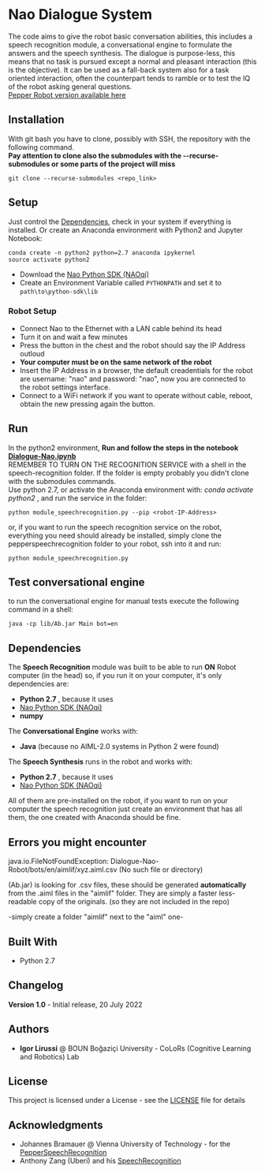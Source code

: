 # Nao Dialogue System

The code aims to give the robot basic conversation abilities, this includes a speech recognition module, a conversational engine to formulate the answers and the speech synthesis. 
The dialogue is purpose-less, this means that no task is pursued except a normal and pleasant interaction (this is the objective). 
It can be used as a fall-back system also for a task oriented interaction, often the counterpart tends to ramble or to test the IQ of the robot asking general questions.
 <br>
[Pepper Robot version available here](https://github.com/igor-lirussi/Dialogue-Pepper-Robot)

## Installation
With git bash you have to clone, possibly with SSH, the repository with the following command. <br>
**Pay attention to clone also the submodules with the --recurse-submodules or some parts of the project will miss**
```
git clone --recurse-submodules <repo_link>
```

## Setup
Just control the [Dependencies](#dependencies), check in your system if everything is installed.
Or create an Anaconda environment with Python2 and Jupyter Notebook:
```
conda create -n python2 python=2.7 anaconda ipykernel
source activate python2
```
- Download the [Nao Python SDK (NAOqi)](https://developer.softbankrobotics.com/nao6)
- Create an Environment Variable called `PYTHONPATH` and set it to `path\to\python-sdk\lib`

### Robot Setup
- Connect Nao to the Ethernet with a LAN cable behind its head
- Turn it on and wait a few minutes
- Press the button in the chest and the robot should say the IP Address outloud
- **Your computer must be on the same network of the robot**
- Insert the IP Address in a browser, the default creadentials for the robot are username: "nao" and password: "nao", now you are connected to the robot settings interface.
- Connect to a WiFi network if you want to operate without cable, reboot, obtain the new <robot-IP-Address> pressing again the button.


## Run
In the python2 environment, **Run and follow the steps in the notebook [Dialogue-Nao.ipynb](Dialogue-Nao.ipynb)** <br>
REMEMBER TO TURN ON THE RECOGNITION SERVICE with a shell in the speech-recognition folder.
If the folder is empty probably you didn't clone with the submodules commands. <br> 
Use python 2.7, or activate the Anaconda environment with: *conda activate python2* , and run the service in the folder:
```
python module_speechrecognition.py --pip <robot-IP-Address>
```
or, if you want to run the speech recognition service on the robot,
everything you need should already be installed, simply clone the pepperspeechrecognition folder to your robot, ssh into it and run:
```
python module_speechrecognition.py
```

## Test conversational engine
to run the conversational engine for manual tests execute the following command in a shell:
```
java -cp lib/Ab.jar Main bot=en
```

## Dependencies <a class="anchor" id="dependencies"></a>
The __Speech Recognition__ module was built to be able to run **ON** Robot computer (in the head) so, if you run it on your computer, it's only dependencies are:
* **Python 2.7** ,  because it uses
* [Nao Python SDK (NAOqi)](https://developer.softbankrobotics.com/nao6/naoqi-developer-guide/naoqi-apis)
* **numpy**

The __Conversational Engine__ works with:
* **Java** (because no AIML-2.0 systems in Python 2 were found)

The __Speech Synthesis__ runs in the robot and works with:
* **Python 2.7** ,  because it uses
* [Nao Python SDK (NAOqi)](https://developer.softbankrobotics.com/nao6)

All of them are pre-installed on the robot, if you want to run on your computer the speech recognition just create an environment that has all them, the one created with Anaconda should be fine.

## Errors you might encounter
java.io.FileNotFoundException: Dialogue-Nao-Robot/bots/en/aimlif/xyz.aiml.csv (No such file or directory)

(Ab.jar) is looking for .csv files, these should be generated **automatically** from the .aiml files in the "aimlif" folder. 
They are simply a faster less-readable copy of the originals. (so they are not included in the repo)

-simply create a folder "aimlif" next to the "aiml" one-

## Built With

* Python 2.7

## Changelog

**Version 1.0** - Initial release, 20 July 2022

## Authors

* **Igor Lirussi** @ BOUN Boğaziçi University - CoLoRs (Cognitive Learning and Robotics) Lab

## License

This project is licensed under a License - see the [LICENSE](LICENSE) file for details

## Acknowledgments

* Johannes Bramauer @ Vienna University of Technology - for the [PepperSpeechRecognition](https://github.com/JBramauer/pepperspeechrecognition)
* Anthony Zang (Uberi) and his [SpeechRecognition](https://github.com/Uberi/speech_recognition)
